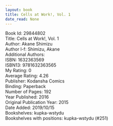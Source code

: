 ```yaml
---
layout: book
title: Cells at Work!, Vol. 1
date_read: None
---
```


Book Id: 29844802<br />
Title: Cells at Work!, Vol. 1<br />
Author: Akane Shimizu<br />
Author l-f: Shimizu, Akane<br />
Additional Authors: <br />
ISBN: 1632363569<br />
ISBN13: 9781632363565<br />
My Rating: 0<br />
Average Rating: 4.26<br />
Publisher: Kodansha Comics<br />
Binding: Paperback<br />
Number of Pages: 192<br />
Year Published: 2016<br />
Original Publication Year: 2015<br />
Date Added: 2019/10/15<br />
Bookshelves: kupka-wstydu<br />
Bookshelves with positions: kupka-wstydu (#251)<br />

